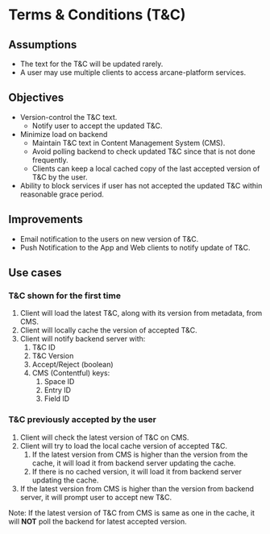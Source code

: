 # Terms & Conditions (T&C)

## Assumptions
* The text for the T&C will be updated rarely.
* A user may use multiple clients to access arcane-platform services.

## Objectives

* Version-control the T&C text.
  * Notify user to accept the updated T&C.
* Minimize load on backend
  * Maintain T&C text in Content Management System (CMS).
  * Avoid polling backend to check updated T&C since that is not done frequently.
  * Clients can keep a local cached copy of the last accepted version of T&C by the user.
* Ability to block services if user has not accepted the updated T&C within reasonable grace period.

## Improvements
* Email notification to the users on new version of T&C.
* Push Notification to the App and Web clients to notify update of T&C.

## Use cases

### T&C shown for the first time

1. Client will load the latest T&C, along with its version from metadata, from CMS.
2. Client will locally cache the version of accepted T&C.
3. Client will notify backend server with:
   1. T&C ID
   2. T&C Version
   3. Accept/Reject (boolean)
   4. CMS (Contentful) keys:
      1. Space ID
      2. Entry ID
      3. Field ID

### T&C previously accepted by the user

1. Client will check the latest version of T&C on CMS.
2. Client will try to load the local cache version of accepted T&C.
   1. If the latest version from CMS is higher than the version from the cache, it will load it from backend server updating the cache.
   2. If there is no cached version, it will load it from backend server updating the cache.
3. If the latest version from CMS is higher than the version from backend server, it will prompt user to accept new T&C.

Note: If the latest version of T&C from CMS is same as one in the cache, it will **NOT** poll the backend for latest accepted version.
